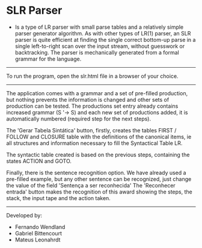 # SLR Parser
- Is a type of LR parser with small parse tables and a relatively simple parser generator algorithm. As with other types of LR(1) parser, an SLR parser is quite efficient at finding the single correct bottom-up parse in a single left-to-right scan over the input stream, without guesswork or backtracking. The parser is mechanically generated from a formal grammar for the language.

----------------------------------------------------------------------------------------------------

To run the program, open the slr.html file in a browser of your choice.

----------------------------------------------------------------------------------------------------

The application comes with a grammar and a set of pre-filled production, but nothing prevents the information is changed and other sets of production can be tested.
The productions set entry already contains increased grammar (S '-> S) and each new set of productions added, it is automatically numbered (required step for the next steps).

The 'Gerar Tabela Sintática' button, firstly, creates the tables FIRST / FOLLOW and CLOSURE table with the definitions of the canonical items, ie all structures and information necessary to fill the Syntactical Table LR.

The syntactic table created is based on the previous steps, containing the states ACTION and GOTO.

Finally, there is the sentence recognition option. We have already used a pre-filled example, but any other sentence can be recognized, just change the value of the field 'Sentença a ser reconhecida' The 'Reconhecer entrada' button makes the recognition of this award showing the steps, the stack, the input tape and the action taken.


----------------------------------------------------------------------------------------------------

Developed by: 
- Fernando Wendland
- Gabriel Bittencourt
- Mateus Leonahrdt
